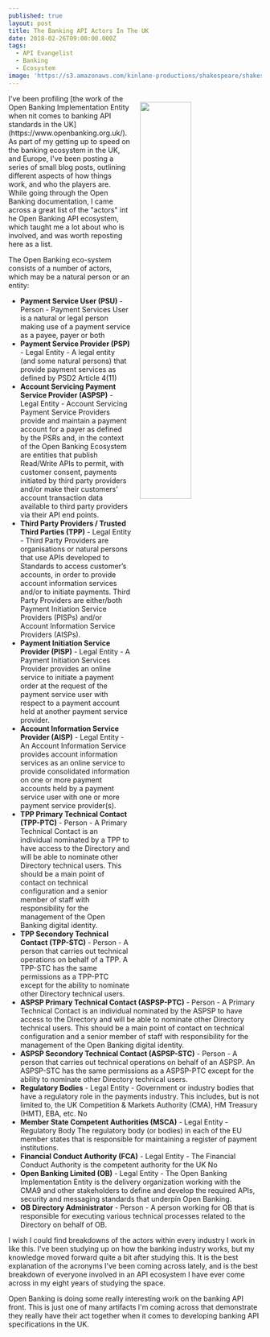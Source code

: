 ```yaml
---
published: true
layout: post
title: The Banking API Actors In The UK
date: 2018-02-26T09:00:00.000Z
tags:
  - API Evangelist
  - Banking
  - Ecosystem
image: 'https://s3.amazonaws.com/kinlane-productions/shakespeare/shakespeare.jpg'
---
```

<p><img src="https://s3.amazonaws.com/kinlane-productions/shakespeare/shakespeare.jpg" align="right" width="45%" style="padding: 15px;" /></p>I've been profiling [the work of the Open Banking Implementation Entity when nit comes to banking API standards in the UK](https://www.openbanking.org.uk/). As part of my getting up to speed on the banking ecosystem in the UK, and Europe, I've been posting a series of small blog posts, outlining different aspects of how things work, and who the players are. While going through the Open Banking documentation, I came across a great list of the "actors" int he Open Banking API ecosystem, which taught me a lot about who is involved, and was worth reposting here as a list.

The Open Banking eco-system consists of a number of actors, which may be a natural person or an entity:

- **Payment Service User (PSU)** - Person - Payment Services User is a natural or legal person making use of a payment service as a payee, payer or both
- **Payment Service Provider (PSP)** - Legal Entity - A legal entity (and some natural persons) that provide payment services as defined by PSD2 Article 4(11)
- **Account Servicing Payment Service Provider (ASPSP)** - Legal Entity - Account Servicing Payment Service Providers provide and maintain a payment account for a payer as defined by the PSRs and, in the context of the Open Banking Ecosystem are entities that publish Read/Write APIs to permit, with customer consent, payments initiated by third party providers and/or make their customers’ account transaction data available to third party providers via their API end points.
- **Third Party Providers / Trusted Third Parties (TPP)** - Legal Entity - Third Party Providers are organisations or natural persons that use APIs developed to Standards to access customer’s accounts, in order to provide account information services and/or to initiate payments. Third Party Providers are either/both Payment Initiation Service Providers (PISPs) and/or Account Information Service Providers (AISPs).
- **Payment Initiation Service Provider (PISP)** - Legal Entity - A Payment Initiation Services Provider provides an online service to initiate a payment order at the request of the payment service user with respect to a payment account held at another payment service provider.
- **Account Information Service Provider (AISP)** - Legal Entity - An Account Information Service provides account information services as an online service to provide consolidated information on one or more payment accounts held by a payment service user with one or more payment service provider(s).
- **TPP Primary Technical Contact (TPP-PTC)** - Person - A Primary Technical Contact is an individual nominated by a TPP to have access to the Directory and will be able to nominate other Directory technical users. This should be a main point of contact on technical configuration and a senior member of staff with responsibility for the management of the Open Banking digital identity.
- **TPP Secondory Technical Contact (TPP-STC)** - Person - A person that carries out technical operations on behalf of a TPP. A TPP-STC has the same permissions as a TPP-PTC except for the ability to nominate other Directory technical users.
- **ASPSP Primary Technical Contact (ASPSP-PTC)** - Person - A Primary Technical Contact is an individual nominated by the ASPSP to have access to the Directory and will be able to nominate other Directory technical users. This should be a main point of contact on technical configuration and a senior member of staff with responsibility for the management of the Open Banking digital identity.
- **ASPSP Secondory Technical Contact (ASPSP-STC)** - Person - A person that carries out technical operations on behalf of an ASPSP. An ASPSP-STC has the same permissions as a ASPSP-PTC except for the ability to nominate other Directory technical users.
- **Regulatory Bodies** - Legal Entity - Government or industry bodies that have a regulatory role in the payments industry. This includes, but is not limited to, the UK Competition & Markets Authority (CMA), HM Treasury (HMT), EBA, etc.	No
- **Member State Competent Authorities (MSCA)** - Legal Entity - Regulatory Body	The regulatory body (or bodies) in each of the EU member states that is responsible for maintaining a register of payment institutions.
- **Financial Conduct Authority (FCA)** - Legal Entity - The Financial Conduct Authority is the competent authority for the UK	No
- **Open Banking Limited (OB)** - Legal Entity - The Open Banking Implementation Entity is the delivery organization working with the CMA9 and other stakeholders to define and develop the required APIs, security and messaging standards that underpin Open Banking.
- **OB Directory Administrator** - Person - A person working for OB that is responsible for executing various technical processes related to the Directory on behalf of OB.

I wish I could find breakdowns of the actors within every industry I work in like this. I've been studying up on how the banking industry works, but my knowledge moved forward quite a bit after studying this. It is the best explanation of the acronyms I've been coming across lately, and is the best breakdown of everyone involved in an API ecosystem I have ever come across in my eight years of studying the space.

Open Banking is doing some really interesting work on the banking API front. This is just one of many artifacts I'm coming across that demonstrate they really have their act together when it comes to developing banking API specifications in the UK.
